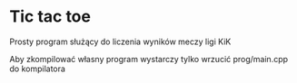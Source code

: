 # Tic tac toe

Prosty program służący do liczenia wyników meczy ligi KiK

Aby zkompilować własny program wystarczy tylko wrzucić prog/main.cpp do kompilatora